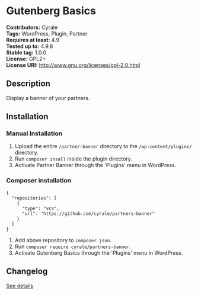 # Gutenberg Basics #
**Contributors:**      Cyrale  
**Tags:**              WordPress, Plugin, Partner  
**Requires at least:** 4.9  
**Tested up to:**      4.9.8  
**Stable tag:**        1.0.0  
**License:**           GPL2+  
**License URI:**       http://www.gnu.org/licenses/gpl-2.0.html  

## Description ##

Display a banner of your partners.

## Installation ##

### Manual Installation ###

1. Upload the entire `/partner-banner` directory to the `/wp-content/plugins/` directory.
2. Run `composer insall` inside the plugin directory.
3. Activate Partner Banner through the 'Plugins' menu in WordPress.

### Composer installation

```
{
  "repositories": [
    {
      "type": "vcs",
      "url": "https://github.com/cyrale/partners-banner"
    }
  ]
}
```

1. Add above repository to `composer.json`.
2. Run `composer require cyrale/partners-banner`.
3. Activate Gutenberg Basics through the 'Plugins' menu in WordPress.

## Changelog ##

[See details](https://github.com/cyrale/partners-banner/blob/master/CHANGELOG.md)
